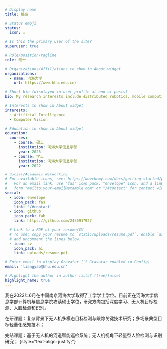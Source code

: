 ```yaml
---
# Display name
title: 姚亮

# Status emoji
status:
  icon: ☕️

# Is this the primary user of the site?
superuser: true

# Role/position/tagline
role: 硕士

# Organizations/Affiliations to show in About widget
organizations:
  - name: 河海大学
    url: https://www.hhu.edu.cn/

# Short bio (displayed in user profile at end of posts)
bio: My research interests include distributed robotics, mobile computing and programmable matter.

# Interests to show in About widget
interests:
  - Artificial Intelligence
  - Computer Vision

# Education to show in About widget
education:
  courses:
    - course: 硕士
      institution: 河海大学信息学部
      year: 2025
    - course: 学士
      institution: 河海大学信息学部
      year: 2022

# Social/Academic Networking
# For available icons, see: https://wowchemy.com/docs/getting-started/page-builder/#icons
#   For an email link, use "fas" icon pack, "envelope" icon, and a link in the
#   form "mailto:your-email@example.com" or "/#contact" for contact widget.
social:
  - icon: envelope
    icon_pack: fas
    link: '/#contact'
  - icon: github
    icon_pack: fab
    link: https://github.com/2436917927

  # Link to a PDF of your resume/CV.
  # To use: copy your resume to `static/uploads/resume.pdf`, enable `ai` icons in `params.yaml`,
  # and uncomment the lines below.
  - icon: cv
    icon_pack: ai
    link: uploads/resume.pdf

# Enter email to display Gravatar (if Gravatar enabled in Config)
email: 'liangyao@hhu.edu.cn'

# Highlight the author in author lists? (true/false)
highlight_name: true
---
```


我在2022年6月在中国南京河海大学取得了工学学士学位。目前正在河海大学信息学部计算机与信息学院攻读硕士学位，研究方向包括深度学习、无人机目标检测、人脸检测和识别。

在研课题：复杂背景下无人机多模态目标检测与跟踪关键技术研究；多场景典型目标轻量化感知技术；

完结课题：基于无人机的河道智能巡检系统；无人机视角下轻量型人脸检测与识别研究；
{style="text-align: justify;"}
